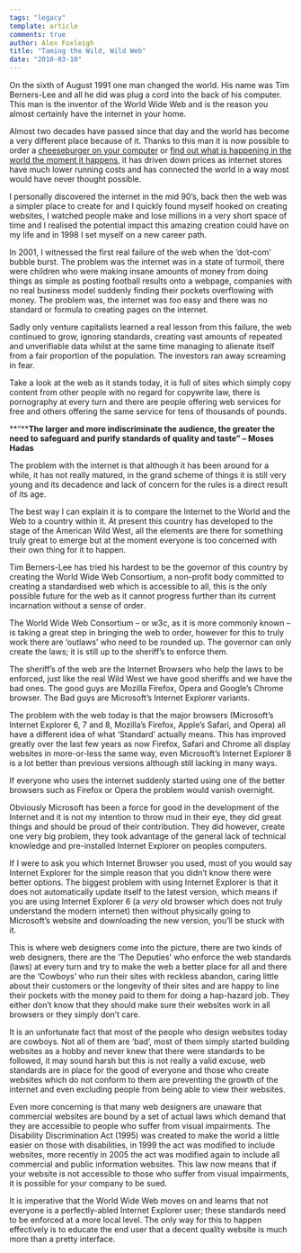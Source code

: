 ```yaml
---
tags: "legacy"
template: article 
comments: true 
author: Alex Foxleigh
title: "Taming the Wild, Wild Web"
date: "2010-03-10"
---
```


On the sixth of August 1991 one man changed the world. His name was Tim Berners-Lee and all he did was plug a cord into the back of his computer. This man is the inventor of the World Wide Web and is the reason you almost certainly have the internet in your home.

Almost two decades have passed since that day and the world has become a very different place because of it. Thanks to this man it is now possible to order a [cheeseburger on your computer](http://www.just-eat.co.uk/ "Just Eat") or [find out what is happening in the world the moment it happens](http://www.twitter.com/ "Twitter"), it has driven down prices as internet stores have much lower running costs and has connected the world in a way most would have never thought possible.

I personally discovered the internet in the mid 90’s, back then the web was a simpler place to create for and I quickly found myself hooked on creating websites, I watched people make and lose millions in a very short space of time and I realised the potential impact this amazing creation could have on my life and in 1998 I set myself on a new career path.

In 2001, I witnessed the first real failure of the web when the ‘dot-com’ bubble burst. The problem was the internet was in a state of turmoil, there were children who were making insane amounts of money from doing things as simple as posting football results onto a webpage, companies with no real business model suddenly finding their pockets overflowing with money. The problem was, the internet was _too_ easy and there was no standard or formula to creating pages on the internet.

Sadly only venture capitalists learned a real lesson from this failure, the web continued to grow, ignoring standards, creating vast amounts of repeated and unverifiable data whilst at the same time managing to alienate itself from a fair proportion of the population. The investors ran away screaming in fear.

Take a look at the web as it stands today, it is full of sites which simply copy content from other people with no regard for copywrite law, there is pornography at every turn and there are people offering web services for free and others offering the same service for tens of thousands of pounds.

**“****The larger and more indiscriminate the audience, the greater the need to safeguard and purify standards of quality and taste” – Moses Hadas**

The problem with the internet is that although it has been around for a while, it has not really matured, in the grand scheme of things it is still very young and its decadence and lack of concern for the rules is a direct result of its age.

The best way I can explain it is to compare the Internet to the World and the Web to a country within it. At present this country has developed to the stage of the American Wild West, all the elements are there for something truly great to emerge but at the moment everyone is too concerned with their own thing for it to happen.

Tim Berners-Lee has tried his hardest to be the governor of this country by creating the World Wide Web Consortium, a non-profit body committed to creating a standardised web which is accessible to all, this is the only possible future for the web as it cannot progress further than its current incarnation without a sense of order.

The World Wide Web Consortium – or w3c, as it is more commonly known – is taking a great step in bringing the web to order, however for this to truly work there are ‘outlaws’ who need to be rounded up. The governor can only create the laws; it is still up to the sheriff’s to enforce them.

The sheriff’s of the web are the Internet Browsers who help the laws to be enforced, just like the real Wild West we have good sheriffs and we have the bad ones. The good guys are Mozilla Firefox, Opera and Google’s Chrome browser. The Bad guys are Microsoft’s Internet Explorer variants.

The problem with the web today is that the major browsers (Microsoft’s Internet Explorer 6, 7 and 8, Mozilla’s Firefox, Apple’s Safari, and Opera) all have a different idea of what ‘Standard’ actually means. This has improved greatly over the last few years as now Firefox, Safari and Chrome all display websites in more-or-less the same way, even Microsoft’s Internet Explorer 8 is a lot better than previous versions although still lacking in many ways.

If everyone who uses the internet suddenly started using one of the better browsers such as Firefox or Opera the problem would vanish overnight.

Obviously Microsoft has been a force for good in the development of the Internet and it is not my intention to throw mud in their eye, they did great things and should be proud of their contribution. They did however, create one very big problem, they took advantage of the general lack of technical knowledge and pre-installed Internet Explorer on peoples computers.

If I were to ask you which Internet Browser you used, most of you would say Internet Explorer for the simple reason that you didn’t know there were better options. The biggest problem with using Internet Explorer is that it does not automatically update itself to the latest version, which means if you are using Internet Explorer 6 (a _very_ old browser which does not truly understand the modern internet) then without physically going to Microsoft’s website and downloading the new version, you’ll be stuck with it.

This is where web designers come into the picture, there are two kinds of web designers, there are the ‘The Deputies’ who enforce the web standards (laws) at every turn and try to make the web a better place for all and there are the ‘Cowboys’ who run their sites with reckless abandon, caring little about their customers or the longevity of their sites and are happy to line their pockets with the money paid to them for doing a hap-hazard job. They either don’t know that they should make sure their websites work in all browsers or they simply don’t care.

It is an unfortunate fact that most of the people who design websites today are cowboys. Not all of them are ‘bad’, most of them simply started building websites as a hobby and never knew that there were standards to be followed, it may sound harsh but this is not really a valid excuse, web standards are in place for the good of everyone and those who create websites which do not conform to them are preventing the growth of the internet and even excluding people from being able to view their websites.

Even more concerning is that many web designers are unaware that commercial websites are bound by a set of actual laws which demand that they are accessible to people who suffer from visual impairments. The Disability Discrimination Act (1995) was created to make the world a little easier on those with disabilities, in 1999 the act was modified to include websites, more recently in 2005 the act was modified again to include all commercial and public information websites. This law now means that if your website is not accessible to those who suffer from visual impairments, it is possible for your company to be sued.

It is imperative that the World Wide Web moves on and learns that not everyone is a perfectly-abled Internet Explorer user; these standards need to be enforced at a more local level. The only way for this to happen effectively is to educate the end user that a decent quality website is much more than a pretty interface.
